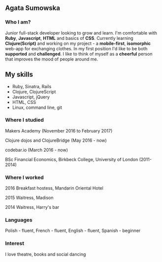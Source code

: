 ## Agata Sumowska

### Who I am?

Junior full-stack developer looking to grow and learn. I'm comfortable with **Ruby**, **Javascript**, **HTML** and basics of **CSS**. Currently learning **Clojure(Script)** and working on my project - a **mobile-first**, **isomorphic** web-app for exchanging clothes. In my first position I'd like to be both **supported** and **challenged**. I like to think of myself as a **cheerful** person that improves the mood of people around me.

## My skills

- Ruby, Sinatra, Rails
- Clojure, ClojureScript
- Javascript, jQuery
- HTML, CSS
- Linux, command line, git

### Where I studied

Makers Academy (November 2016 to February 2017)

Clojure dojos and ClojureBridge (May 2016 - now)

codebar.io (March 2016 - now)

BSc Financial Economics, Birkbeck College, University of London (2011-2014)

### Where I worked

2016 Breakfast hostess, Mandarin Oriental Hotel

2015 Waitress, Madison

2014 Waitress, Harry's bar

### Languages

Polish - fluent, French - fluent, English - fluent, Spanish - beginner

### Interest

I love theatre, books and social dancing
